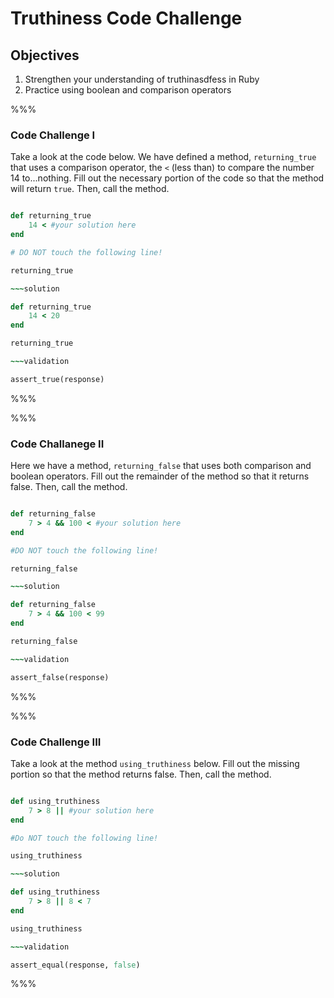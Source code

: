 # Truthiness Code Challenge

## Objectives

1. Strengthen your understanding of truthinasdfess in Ruby
2. Practice using boolean and comparison operators

%%%

### Code Challenge I

Take a look at the code below. We have defined a method, `returning_true` that uses a comparison operator, the `<` (less than) to compare the number 14 to...nothing. Fill out the necessary portion of the code so that the method will return `true`. Then, call the method.

~~~ruby

def returning_true
	14 < #your solution here
end

# DO NOT touch the following line!

returning_true

~~~solution

def returning_true
	14 < 20
end

returning_true

~~~validation

assert_true(response)

~~~

%%%

%%%

### Code Challanege II

Here we have a method, `returning_false` that uses both comparison and boolean operators. Fill out the remainder of the method so that it returns false. Then, call the method.

~~~ruby

def returning_false
	7 > 4 && 100 < #your solution here
end

#DO NOT touch the following line!

returning_false

~~~solution

def returning_false
	7 > 4 && 100 < 99
end

returning_false

~~~validation

assert_false(response)

~~~

%%%

%%%

### Code Challenge III

Take a look at the method `using_truthiness` below. Fill out the missing portion so that the method returns false. Then, call the method.

~~~ruby

def using_truthiness
	7 > 8 || #your solution here
end

#Do NOT touch the following line!

using_truthiness

~~~solution

def using_truthiness
	7 > 8 || 8 < 7
end

using_truthiness

~~~validation

assert_equal(response, false)

~~~

%%%




